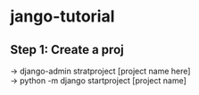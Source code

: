# jango-tutorial

## Step 1: Create a proj
-> django-admin stratproject [project name here]  
-> python -m django startproject [project name]
